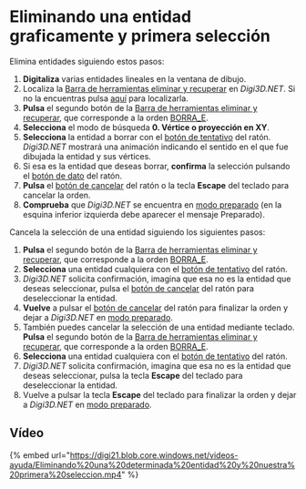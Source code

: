 # Eliminando una entidad graficamente y primera selección

Elimina entidades siguiendo estos pasos:

1. **Digitaliza** varias entidades lineales en la ventana de dibujo.
2. Localiza la [Barra de herramientas eliminar y recuperar](BarraDeHerramientasEliminarYRecuperar.html) en _Digi3D.NET_. Si no la encuentras pulsa [aquí](PresentacionDeBarrasHerramientasBasicas.html) para localizarla.
3. **Pulsa** el segundo botón de la [Barra de herramientas eliminar y recuperar](BarraDeHerramientasEliminarYRecuperar.html), que corresponde a la orden [BORRA\_E](BORRA_E.html).
4. **Selecciona** el modo de búsqueda **0. Vértice o proyección en XY**.
5. **Selecciona** la entidad a borrar con el [botón de tentativo]() del ratón. _Digi3D.NET_ mostrará una animación indicando el sentido en el que fue dibujada la entidad y sus vértices.
6. Si esa es la entidad que deseas borrar, **confirma** la selección pulsando el [botón de dato]() del ratón.
7. **Pulsa** el [botón de cancelar]() del ratón o la tecla **Escape** del teclado para cancelar la orden.
8. **Comprueba** que _Digi3D.NET_ se encuentra en [modo preparado]() \(en la esquina inferior izquierda debe aparecer el mensaje Preparado\).

Cancela la selección de una entidad siguiendo los siguientes pasos:

1. **Pulsa** el segundo botón de la [Barra de herramientas eliminar y recuperar](BarraDeHerramientasEliminarYRecuperar.html), que corresponde a la orden [BORRA\_E](BORRA_E.html).
2. **Selecciona** una entidad cualquiera con el [botón de tentativo]() del ratón.
3. _Digi3D.NET_ solicita confirmación, imagina que esa no es la entidad que deseas seleccionar, pulsa el [botón de cancelar]() del ratón para deseleccionar la entidad.
4. **Vuelve** a pulsar el [botón de cancelar]() del ratón para finalizar la orden y dejar a _Digi3D.NET_ en [modo preparado]().
5. También puedes cancelar la selección de una entidad mediante teclado. **Pulsa** el segundo botón de la [Barra de herramientas eliminar y recuperar](BarraDeHerramientasEliminarYRecuperar.html), que corresponde a la orden [BORRA\_E](BORRA_E.html).
6. **Selecciona** una entidad cualquiera con el [botón de tentativo]() del ratón.
7. _Digi3D.NET_ solicita confirmación, imagina que esa no es la entidad que deseas seleccionar, pulsa la tecla **Escape** del teclado para deseleccionar la entidad.
8. Vuelve a pulsar la tecla **Escape** del teclado para finalizar la orden y dejar a _Digi3D.NET_ en [modo preparado]().

## Vídeo

{% embed url="https://digi21.blob.core.windows.net/videos-ayuda/Eliminando%20una%20determinada%20entidad%20y%20nuestra%20primera%20seleccion.mp4" %}



